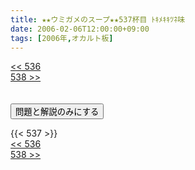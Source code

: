 ```yaml
---
title: ★★ウミガメのスープ★★537杯目 ﾄｷﾒｷｷﾂﾈ味
date: 2006-02-06T12:00:00+09:00
tags: [2006年,オカルト板]
---
```

<div class="th_left"><a href="../536"><< 536</a></div>
<div class="th_right"><a href="../538">538 >></a></div>
<br><br>
<script src="../../js/cupsoup.js"></script>
<form>
<input type="button" value="問題と解説のみにする" onClick="toggleCupsoup()">
</form>
{{< 537 >}}
<div class="th_left"><a href="../536"><< 536</a></div>
<div class="th_right"><a href="../538">538 >></a></div>